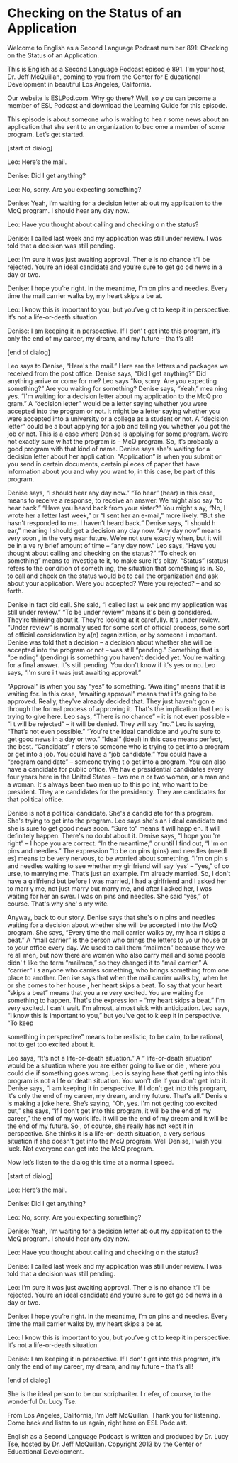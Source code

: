 # Checking on the Status of an Application

Welcome to English as a Second Language Podcast num ber 891: Checking on the Status of an Application.

This is English as a Second Language Podcast episod e 891. I'm your host, Dr. Jeff McQuillan, coming to you from the Center for E ducational Development in beautiful Los Angeles, California.

Our website is ESLPod.com. Why go there? Well, so y ou can become a member of ESL Podcast and download the Learning Guide for this episode.

This episode is about someone who is waiting to hea r some news about an application that she sent to an organization to bec ome a member of some program. Let’s get started.

[start of dialog]

Leo:  Here’s the mail.

Denise:  Did I get anything?

Leo:  No, sorry.  Are you expecting something?

Denise:  Yeah, I’m waiting for a decision letter ab out my application to the McQ program.  I should hear any day now.

Leo:  Have you thought about calling and checking o n the status?

Denise:  I called last week and my application was still under review. I was told that a decision was still pending.

Leo:  I’m sure it was just awaiting approval.  Ther e is no chance it’ll be rejected. You’re an ideal candidate and you’re sure to get go od news in a day or two.

Denise:  I hope you’re right.  In the meantime, I’m  on pins and needles.  Every time the mail carrier walks by, my heart skips a be at.

Leo:  I know this is important to you, but you’ve g ot to keep it in perspective.  It’s not a life-or-death situation.

Denise:  I am keeping it in perspective.  If I don’ t get into this program, it’s only the end of my career, my dream, and my future – tha t’s all!

[end of dialog]

Leo says to Denise, “Here's the mail.” Here are the  letters and packages we received from the post office. Denise says, “Did I get anything?” Did anything arrive or come for me? Leo says “No, sorry. Are you  expecting something?” Are you waiting for something? Denise says, “Yeah,” mea ning yes. “I'm waiting for a decision letter about my application to the McQ pro gram.” A “decision letter” would be a letter saying whether you were accepted into the program or not. It might be a letter saying whether you were accepted into a university or a college as a student or not. A “decision letter” could be a bout applying for a job and telling you whether you got the job or not. This is  a case where Denise is applying for some program. We’re not exactly sure w hat the program is – McQ program. So, it’s probably a good program with that  kind of name. Denise says she's waiting for a decision letter about her appli cation. “Application” is when you submit or you send in certain documents, certain pi eces of paper that have information about you and why you want to, in this case, be part of this program.

Denise says, “I should hear any day now.” “To hear”  (hear) in this case, means to receive a response, to receive an answer. We might also say “to hear back.” “Have you heard back from your sister?” You might s ay, “No, I wrote her a letter last week,” or “I sent her an e-mail,” more likely.  “But she hasn't responded to me. I haven’t heard back.” Denise says, “I should h ear,” meaning I should get a decision any day now. “Any day now” means very soon , in the very near future. We’re not sure exactly when, but it will be in a ve ry brief amount of time – “any day now.” Leo says, “Have you thought about calling  and checking on the status?” “To check on something” means to investiga te it, to make sure it's okay. “Status” (status) refers to the condition of someth ing, the situation that something is in. So, to call and check on the status would be  to call the organization and ask about your application. Were you accepted? Were you  rejected? – and so forth.

Denise in fact did call. She said, “I called last w eek and my application was still under review.” “To be under review” means it's bein g considered. They’re thinking about it. They’re looking at it carefully.  It's under review. “Under review” is normally used for some sort of official process,  some sort of official consideration by a(n) organization, or by someone i mportant. Denise was told that a decision – a decision about whether she will  be accepted into the program or not – was still “pending.” Something that is “pe nding” (pending) is something you haven't decided yet. You're waiting for a final  answer. It's still pending. You don't know if it's yes or no. Leo says, “I'm sure i t was just awaiting approval.”

“Approval” is when you say “yes” to something. “Awa iting” means that it is waiting for. In this case, “awaiting approval” means that i t's going to be approved. Really, they've already decided that. They just haven't gon e through the formal process of approving it. That's the implication that Leo is  trying to give here. Leo says, “There is no chance” – it is not even possible – “i t will be rejected” – it will be denied. They will say “no.” Leo is saying, “That’s not even possible.” “You're the ideal candidate and you're sure to get good news in  a day or two.” “Ideal” (ideal) in this case means perfect, the best. “Candidate” r efers to someone who is trying to get into a program or get into a job. You could have a “job candidate.” You could have a “program candidate” – someone trying t o get into a program. You can also have a candidate for public office. We hav e presidential candidates every four years here in the United States – two me n or two women, or a man and a woman. It's always been two men up to this po int, who want to be president. They are candidates for the presidency. They are candidates for that political office.

Denise is not a political candidate. She's a candid ate for this program. She's trying to get into the program. Leo says she's an i deal candidate and she is sure to get good news soon. “Sure to” means it will happ en. It will definitely happen. There's no doubt about it. Denise says, “I hope you 're right” – I hope you are correct. “In the meantime,” or until I find out, “I 'm on pins and needles.” The expression “to be on pins (pins) and needles (needl es) means to be very nervous, to be worried about something. “I'm on pin s and needles waiting to see whether my girlfriend will say ‘yes’ – “yes,” of co urse, to marrying me. That’s just an example. I'm already married. So, I don't have a  girlfriend but before I was married, I had a girlfriend and I asked her to marr y me, not just marry but marry me, and after I asked her, I was waiting for her an swer. I was on pins and needles. She said “yes,” of course. That's why she' s my wife.

Anyway, back to our story. Denise says that she's o n pins and needles waiting for a decision about whether she will be accepted i nto the McQ program. She says, “Every time the mail carrier walks by, my hea rt skips a beat.” A “mail carrier” is the person who brings the letters to yo ur house or to your office every day. We used to call them “mailmen” because they we re all men, but now there are women who also carry mail and some people didn' t like the term “mailmen,” so they changed it to “mail carrier.” A “carrier” i s anyone who carries something, who brings something from one place to another. Den ise says that when the mail carrier walks by, when he or she comes to her house , her heart skips a beat. To say that your heart “skips a beat” means that you a re very excited. You are waiting for something to happen. That's the express ion – “my heart skips a beat.” I'm very excited. I can't wait. I'm almost, almost sick with anticipation. Leo says, “I know this is important to you,” but you've got to k eep it in perspective. “To keep

something in perspective” means to be realistic, to  be calm, to be rational, not to get too excited about it.

Leo says, “It's not a life-or-death situation.” A “ life-or-death situation” would be a situation where you are either going to live or die , where you could die if something goes wrong. Leo is saying here that getti ng into this program is not a life or death situation. You won't die if you don't  get into it. Denise says, “I am keeping it in perspective. If I don't get into this  program, it's only the end of my career, my dream, and my future. That's all.” Denis e is making a joke here. She’s saying, “Oh, yes. I'm not getting too excited but,”  she says, “if I don't get into this program, it will be the end of my career,” the end of my work life. It will be the end of my dream and it will be the end of my future. So , of course, she really has not kept it in perspective. She thinks it is a life-or- death situation, a very serious situation if she doesn't get into the McQ program. Well Denise, I wish you luck. Not everyone can get into the McQ program.

Now let’s listen to the dialog this time at a norma l speed.

[start of dialog]

Leo:  Here’s the mail.

Denise:  Did I get anything?

Leo:  No, sorry.  Are you expecting something?

Denise:  Yeah, I’m waiting for a decision letter ab out my application to the McQ program.  I should hear any day now.

Leo:  Have you thought about calling and checking o n the status?

Denise:  I called last week and my application was still under review. I was told that a decision was still pending.

Leo:  I’m sure it was just awaiting approval.  Ther e is no chance it’ll be rejected. You’re an ideal candidate and you’re sure to get go od news in a day or two.

Denise:  I hope you’re right.  In the meantime, I’m  on pins and needles.  Every time the mail carrier walks by, my heart skips a be at.

Leo:  I know this is important to you, but you’ve g ot to keep it in perspective.  It’s not a life-or-death situation.

 Denise:  I am keeping it in perspective.  If I don’ t get into this program, it’s only the end of my career, my dream, and my future – tha t’s all!

[end of dialog]

She is the ideal person to be our scriptwriter. I r efer, of course, to the wonderful Dr. Lucy Tse.

From Los Angeles, California, I'm Jeff McQuillan. Thank you for listening. Come back and listen to us again, right here on ESL Podc ast.

English as a Second Language Podcast is written and  produced by Dr. Lucy Tse, hosted by Dr. Jeff McQuillan. Copyright 2013 by the  Center or Educational Development.


